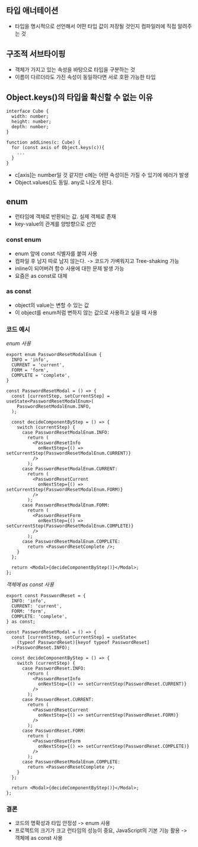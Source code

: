 ## 타입 애너테이션 
- 타입을 명시적으로 선언해서 어떤 타입 값이 저장될 것인지 컴파일러에 직접 알려주는 것

## 구조적 서브타이핑
- 객체가 가지고 있는 속성을 바탕으로 타입을 구분하는 것
- 이름이 다르더라도 가진 속성이 동일하다면 서로 호환 가능한 타입

## Object.keys()의 타입을 확신할 수 없는 이유
```
interface Cube {
  width: number;
  height: number;
  depth: number;
}

function addLines(c: Cube) {
  for (const axis of Object.keys(c)){
    ...
  }
}
```
- c[axis]는 number일 것 같지만 c에는 어떤 속성이든 가질 수 있기에 에러가 발생
- Object.values()도 동일. any로 나오게 된다.

## enum
- 런타임에 객체로 반환되는 값. 실제 객체로 존재
- key-value의 관계를 양방향으로 선언

### const enum
- enum 앞에 const 식별자를 붙여 사용
- 컴파일 후 남지 따로 남지 않는다. -> 코드가 가벼워지고 Tree-shaking 가능
- inline이 되어버려 함수 사용에 대한 문제 발생 가능
- 요즘은 as const로 대체

### as const
- object의 value는 변할 수 있는 값
- 이 object를 enum처럼 변하지 않는 값으로 사용하고 싶을 때 사용

### 코드 예시

*enum 사용*
```
export enum PasswordResetModalEnum {
  INFO = 'info',
  CURRENT = 'current',
  FORM = 'form',
  COMPLETE = 'complete',
}

const PasswordResetModal = () => {
  const [currentStep, setCurrentStep] = useState<PasswordResetModalEnum>(
    PasswordResetModalEnum.INFO,
  );

  const decideComponentByStep = () => {
    switch (currentStep) {
      case PasswordResetModalEnum.INFO:
        return (
          <PasswordResetInfo
            onNextStep={() => setCurrentStep(PasswordResetModalEnum.CURRENT)}
          />
        );
      case PasswordResetModalEnum.CURRENT:
        return (
          <PasswordResetCurrent
            onNextStep={() => setCurrentStep(PasswordResetModalEnum.FORM)}
          />
        );
      case PasswordResetModalEnum.FORM:
        return (
          <PasswordResetForm
            onNextStep={() => setCurrentStep(PasswordResetModalEnum.COMPLETE)}
          />
        );
      case PasswordResetModalEnum.COMPLETE:
        return <PasswordResetComplete />;
    }
  };

  return <Modal>{decideComponentByStep()}</Modal>;
};
```

*객체에 as const 사용*
```
export const PasswordReset = {
  INFO: 'info',
  CURRENT: 'current',
  FORM: 'form',
  COMPLETE: 'complete',
} as const;

const PasswordResetModal = () => {
  const [currentStep, setCurrentStep] = useState<
    (typeof PasswordReset)[keyof typeof PasswordReset]
  >(PasswordReset.INFO);

  const decideComponentByStep = () => {
    switch (currentStep) {
      case PasswordReset.INFO:
        return (
          <PasswordResetInfo
            onNextStep={() => setCurrentStep(PasswordReset.CURRENT)}
          />
        );
      case PasswordReset.CURRENT:
        return (
          <PasswordResetCurrent
            onNextStep={() => setCurrentStep(PasswordReset.FORM)}
          />
        );
      case PasswordReset.FORM:
        return (
          <PasswordResetForm
            onNextStep={() => setCurrentStep(PasswordReset.COMPLETE)}
          />
        );
      case PasswordResetModalEnum.COMPLETE:
        return <PasswordResetComplete />;
    }
  };

  return <Modal>{decideComponentByStep()}</Modal>;
};
```

### 결론
- 코드의 명확성과 타입 안정성 -> enum 사용
- 프로젝트의 크기가 크고 런타임의 성능이 중요, JavaScript의 기본 기능 활용 -> 객체에 as const 사용
